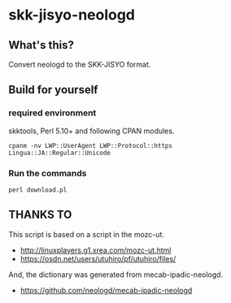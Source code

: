 # skk-jisyo-neologd

## What's this?

Convert neologd to the SKK-JISYO format.

## Build for yourself

### required environment

skktools, Perl 5.10+ and following CPAN modules.

    cpanm -nv LWP::UserAgent LWP::Protocol::https Lingua::JA::Regular::Unicode

### Run the commands

    perl download.pl

## THANKS TO

This script is based on a script in the mozc-ut.

 * http://linuxplayers.g1.xrea.com/mozc-ut.html
 * https://osdn.net/users/utuhiro/pf/utuhiro/files/

And, the dictionary was generated from mecab-ipadic-neologd.

 * https://github.com/neologd/mecab-ipadic-neologd

